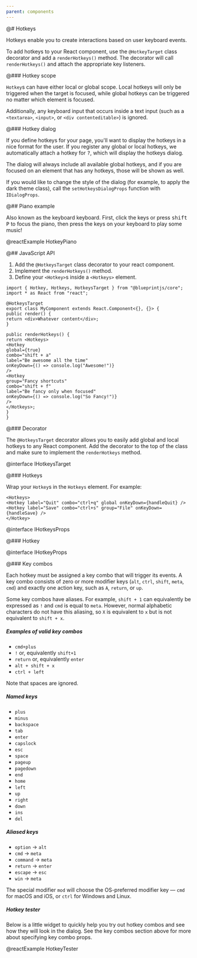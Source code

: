 ```yaml
---
parent: components
---
```


@# Hotkeys

Hotkeys enable you to create interactions based on user keyboard events.

To add hotkeys to your React component, use the `@HotkeyTarget` class decorator
and add a `renderHotkeys()` method. The decorator will call `renderHotkeys()`
and attach the appropriate key listeners.

@### Hotkey scope

`Hotkey`s can have either local or global scope. Local hotkeys will only be
triggered when the target is focused, while global hotkeys can be triggered no
matter which element is focused.

Additionally, any keyboard input that occurs inside a text input (such as a
`<textarea>`, `<input>`, or `<div contenteditable>`) is ignored.

@### Hotkey dialog

If you define hotkeys for your page, you'll want to display the hotkeys in a
nice format for the user. If you register any global or local hotkeys, we
automatically attach a hotkey for <kbd class="pt-key">?</kbd>, which will
display the hotkeys dialog.

The dialog will always include all available global hotkeys, and if you are
focused on an element that has any hotkeys, those will be shown as well.

If you would like to change the style of the dialog (for example, to apply the
dark theme class), call the `setHotkeysDialogProps` function with
`IDialogProps`.

@## Piano example

Also known as the keyboard keyboard. First, click the keys or press
<span class="pt-key-combo">
<kbd class="pt-key pt-modifier-key">
<span class="pt-icon-standard pt-icon-key-shift"></span>
shift
</kbd><kbd class="pt-key">P</kbd>
</span>
to focus the piano, then press the keys on your keyboard to play some music!

@reactExample HotkeyPiano



@## JavaScript API

1. Add the `@HotkeysTarget` class decorator to your react component.
1. Implement the `renderHotkeys()` method.
1. Define your `<Hotkey>`s inside a `<Hotkeys>` element.

```
import { Hotkey, Hotkeys, HotkeysTarget } from "@blueprintjs/core";
import * as React from "react";

@HotkeysTarget
export class MyComponent extends React.Component<{}, {}> {
public render() {
return <div>Whatever content</div>;
}

public renderHotkeys() {
return <Hotkeys>
<Hotkey
global={true}
combo="shift + a"
label="Be awesome all the time"
onKeyDown={() => console.log("Awesome!")}
/>
<Hotkey
group="Fancy shortcuts"
combo="shift + f"
label="Be fancy only when focused"
onKeyDown={() => console.log("So Fancy!")}
/>
</Hotkeys>;
}
}
```



@### Decorator

The `@HotkeysTarget` decorator allows you to easily add global and local
hotkeys to any React component. Add the decorator to the top of the class and
make sure to implement the `renderHotkeys` method.

@interface IHotkeysTarget



@### Hotkeys

Wrap your `Hotkey`s in the `Hotkeys` element. For example:

```
<Hotkeys>
<Hotkey label="Quit" combo="ctrl+q" global onKeyDown={handleQuit} />
<Hotkey label="Save" combo="ctrl+s" group="File" onKeyDown={handleSave} />
</Hotkey>
```

@interface IHotkeysProps



@### Hotkey

@interface IHotkeyProps



@### Key combos

Each hotkey must be assigned a key combo that will trigger its events. A key
combo consists of zero or more modifier keys (`alt`, `ctrl`, `shift`, `meta`,
`cmd`) and exactly one action key, such as `A`, `return`, or `up`.

Some key combos have aliases. For example, `shift + 1` can equivalently be
expressed as `!` and `cmd` is equal to `meta`. However, normal alphabetic
characters do not have this aliasing, so `X` is equivalent to `x` but is not
equivalent to `shift + x`.


##### Examples of valid key combos

* `cmd+plus`
* `!` or, equivalently `shift+1`
* `return` or, equivalently `enter`
* `alt + shift + x`
* `ctrl + left`

Note that spaces are ignored.

##### Named keys

* `plus`
* `minus`
* `backspace`
* `tab`
* `enter`
* `capslock`
* `esc`
* `space`
* `pageup`
* `pagedown`
* `end`
* `home`
* `left`
* `up`
* `right`
* `down`
* `ins`
* `del`

##### Aliased keys

* `option` &rarr; `alt`
* `cmd` &rarr; `meta`
* `command` &rarr; `meta`
* `return` &rarr; `enter`
* `escape` &rarr; `esc`
* `win` &rarr; `meta`

The special modifier `mod` will choose the OS-preferred modifier key — `cmd`
for macOS and iOS, or `ctrl` for Windows and Linux.

##### Hotkey tester

Below is a little widget to quickly help you try out hotkey combos and see how
they will look in the dialog. See the key combos section above for more about
specifying key combo props.

@reactExample HotkeyTester



